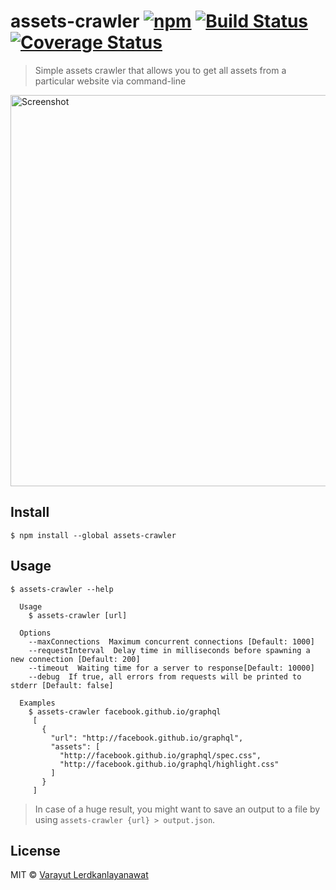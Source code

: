 # assets-crawler [![npm](https://img.shields.io/npm/v/assets-crawler.svg)](https://www.npmjs.com/package/assets-crawler) [![Build Status](https://travis-ci.org/lvarayut/assets-crawler.svg?branch=master)](https://travis-ci.org/lvarayut/assets-crawler) [![Coverage Status](https://coveralls.io/repos/github/lvarayut/assets-crawler/badge.svg?branch=master)](https://coveralls.io/github/lvarayut/assets-crawler?branch=master)


> Simple assets crawler that allows you to get all assets from a particular website via command-line

<img width="626" alt="Screenshot" src="https://cloud.githubusercontent.com/assets/4281887/21318151/aa774d84-c63a-11e6-83ee-d0f36077e029.png">

## Install

```
$ npm install --global assets-crawler
```

## Usage

```
$ assets-crawler --help

  Usage
    $ assets-crawler [url]

  Options
    --maxConnections  Maximum concurrent connections [Default: 1000]
    --requestInterval  Delay time in milliseconds before spawning a new connection [Default: 200]
    --timeout  Waiting time for a server to response[Default: 10000]
    --debug  If true, all errors from requests will be printed to stderr [Default: false]

  Examples
    $ assets-crawler facebook.github.io/graphql
     [
       {
         "url": "http://facebook.github.io/graphql",
         "assets": [
           "http://facebook.github.io/graphql/spec.css",
           "http://facebook.github.io/graphql/highlight.css"
         ]
       }
     ]
```

> In case of a huge result, you might want to save an output to a file by using `assets-crawler {url} > output.json`.

## License

MIT © [Varayut Lerdkanlayanawat](https://github.com/lvarayut)
